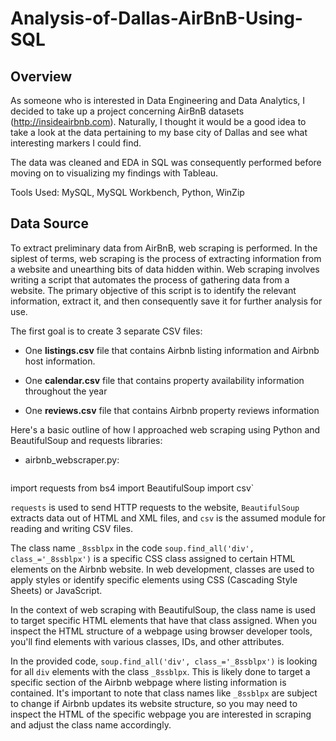# Analysis-of-Dallas-AirBnB-Using-SQL

## Overview
As someone who is interested in Data Engineering and Data Analytics, I decided to take up a project concerning AirBnB datasets (http://insideairbnb.com). 
Naturally, I thought it would be a good idea to take a look at the data pertaining to my base city of Dallas and see what interesting markers I could find. 

The data was cleaned and EDA in SQL was consequently performed before moving on to visualizing my findings with Tableau.

Tools Used: MySQL, MySQL Workbench, Python, WinZip


## Data Source
To extract preliminary data from AirBnB, web scraping is performed. In the siplest of terms, web scraping is the process of extracting information from a website and unearthing bits of data hidden within. Web scraping involves writing a script that automates the process of gathering data from a website. The primary objective of this script is to identify the relevant information, extract it, and then consequently save it for further analysis for use. 

The first goal is to create 3 separate CSV files:
* One **listings.csv** file that contains Airbnb listing information and Airbnb host information.

* One **calendar.csv** file that contains property availability information throughout the year

* One **reviews.csv** file that contains Airbnb property reviews information


Here's a basic outline of how I approached web scraping using Python and BeautifulSoup and requests libraries:
- airbnb_webscraper.py:

  ```python
import requests
from bs4 import BeautifulSoup
import csv`
  

`requests` is used to send HTTP requests to the website, `BeautifulSoup` extracts data out of HTML and XML files, and `csv` is the assumed module for reading and writing CSV files.

The class name `_8ssblpx` in the code `soup.find_all('div', class_='_8ssblpx')` is a specific CSS class assigned to certain HTML elements on the Airbnb website. In web development, classes are used to apply styles or identify specific elements using CSS (Cascading Style Sheets) or JavaScript.

In the context of web scraping with BeautifulSoup, the class name is used to target specific HTML elements that have that class assigned. When you inspect the HTML structure of a webpage using browser developer tools, you'll find elements with various classes, IDs, and other attributes.

In the provided code, `soup.find_all('div', class_='_8ssblpx')` is looking for all `div` elements with the class `_8ssblpx`. This is likely done to target a specific section of the Airbnb webpage where listing information is contained. It's important to note that class names like `_8ssblpx` are subject to change if Airbnb updates its website structure, so you may need to inspect the HTML of the specific webpage you are interested in scraping and adjust the class name accordingly.
